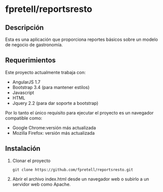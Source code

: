 # fpretell/reportsresto

## Descripción

Esta es una aplicación que proporciona reportes básicos sobre un modelo de negocio de gastronomía.

## Requerimientos

Este proyecto actualmente trabaja con:

* AngularJS 1.7
* Bootstrap 3.4 (para mantener estilos)
* Javascript
* HTML
* Jquery 2.2 (para dar soporte a bootstrap)

Por lo tanto el único requisito para ejecutar el proyecto es un navegador compatible como:

* Google Chrome:versión más actualizada
* Mozilla Firefox: versión más actualizada

## Instalación

  1. Clonar el proyecto
      ```
      git clone https://github.com/fpretell/reportsresto.git
      ```

  2. Abrir el archivo index.html desde un navegador web o subirlo a un servidor web como Apache.
